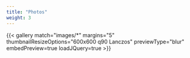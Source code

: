 ```yaml
---
title: "Photos"
weight: 3
---
```


{{< gallery match="images/*" margins="5" thumbnailResizeOptions="600x600 q90 Lanczos" previewType="blur" embedPreview=true loadJQuery=true >}}